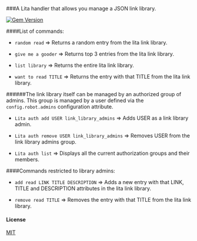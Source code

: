 ###A Lita handler that allows you manage a JSON link library.

[![Gem Version](https://badge.fury.io/rb/lita-link-library.svg)](https://badge.fury.io/rb/lita-link-library)

####List of commands:

- `random read` => Returns a random entry from the lita link library.

- `give me a gooder` => Returns top 3 entries from the lita link library.

- `list library` => Returns the entire lita link library.

- `want to read TITLE` => Returns the entry with that TITLE from the lita link library.


######The link library itself can be managed by an authorized group of admins. This group is managed by a user defined via the `config.robot.admins` configuration attribute.

- `Lita auth add USER link_library_admins` => Adds USER as a link library admin.

- `Lita auth remove USER link_library_admins` => Removes USER from the link library admins group.

- `Lita auth list` => Displays all the current authorization groups and their members.


####Commands restricted to library admins:

- `add read LINK TITLE DESCRIPTION` => Adds a new entry with that LINK, TITLE and DESCRIPTION attributes in the lita link library.

- `remove read TITLE` => Removes the entry with that TITLE from the lita link library.


#### License

[MIT](http://opensource.org/licenses/MIT)
